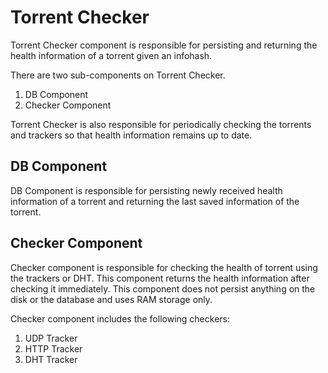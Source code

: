 # Torrent Checker 

Torrent Checker component is responsible for persisting and returning the health information of a torrent 
given an infohash.

There are two sub-components on Torrent Checker.
1. DB Component
2. Checker Component

Torrent Checker is also responsible for periodically checking the torrents and trackers so that health information 
remains up to date.

## DB Component
DB Component is responsible for persisting newly received health information of a torrent and returning the last saved 
information of the torrent.

## Checker Component
Checker component is responsible for checking the health of torrent using the trackers or DHT. This component returns 
the health information after checking it immediately. This component does not persist anything on the disk or the 
database and uses RAM storage only.

Checker component includes the following checkers:
1. UDP Tracker 
2. HTTP Tracker 
3. DHT Tracker